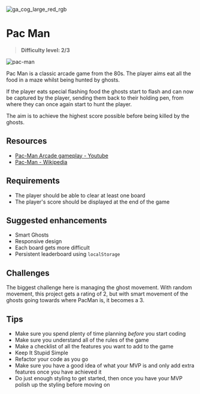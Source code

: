 ![ga_cog_large_red_rgb](https://cloud.githubusercontent.com/assets/40461/8183776/469f976e-1432-11e5-8199-6ac91363302b.png)

# Pac Man

> **Difficulty level: 2/3**

![pac-man](https://media.git.generalassemb.ly/user/15120/files/da59cd00-fec9-11e8-8c61-9724060c10c6)

Pac Man is a classic arcade game from the 80s. The player aims eat all the food in a maze whilst being hunted by ghosts.

If the player eats special flashing food the ghosts start to flash and can now be captured by the player, sending them back to their holding pen, from where they can once again start to hunt the player.

The aim is to achieve the highest score possible before being killed by the ghosts.

## Resources

* [Pac-Man Arcade gameplay - Youtube](https://www.youtube.com/watch?v=uswzriFIf_k)
* [Pac-Man - Wikipedia](https://en.wikipedia.org/wiki/Pac-Man)

## Requirements

* The player should be able to clear at least one board
* The player's score should be displayed at the end of the game

## Suggested enhancements

* Smart Ghosts
* Responsive design
* Each board gets more difficult
* Persistent leaderboard using `localStorage`

## Challenges

The biggest challenge here is managing the ghost movement. With random movement, this project gets a rating of 2, but with smart movement of the ghosts going towards where PacMan is, it becomes a 3.

## Tips

* Make sure you spend plenty of time planning _before_ you start coding
* Make sure you understand all of the rules of the game
* Make a checklist of all the features you want to add to the game
* Keep It Stupid Simple
* Refactor your code as you go
* Make sure you have a good idea of what your MVP is and only add extra features once you have achieved it
* Do just enough styling to get started, then once you have your MVP polish up the styling before moving on
